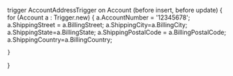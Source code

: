 trigger AccountAddressTrigger on Account (before insert, before update) {
    for (Account a : Trigger.new) {
                a.AccountNumber = '12345678';        
                a.ShippingStreet = a.BillingStreet;
                a.ShippingCity=a.BillingCity;
                a.ShippingState=a.BillingState;
                a.ShippingPostalCode = a.BillingPostalCode;
                a.ShippingCountry=a.BillingCountry;
        
    }
}
